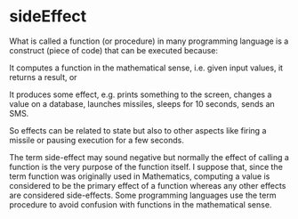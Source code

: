 # sideEffect

What is called a function (or procedure) in many programming language is a construct (piece of code) that can be executed because:

It computes a function in the mathematical sense, i.e. given input values, it returns a result, or

It produces some effect, e.g. prints something to the screen, changes a value on a database, launches missiles, sleeps for 10 seconds, sends an SMS.

So effects can be related to state but also to other aspects like firing a missile or pausing execution for a few seconds.

The term side-effect may sound negative but normally the effect of calling a function is the very purpose of the function itself. I suppose that, since the term function was originally used in Mathematics, computing a value is considered to be the primary effect of a function whereas any other effects are considered side-effects. Some programming languages use the term procedure to avoid confusion with functions in the mathematical sense.